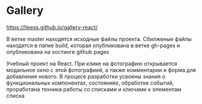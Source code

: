 # Gallery
https://lleess.github.io/gallery-react/
    
В ветке master находятся исходные файлы проекта. 
Сбилженые файлы находятся в папке build, которая опубликована в ветке gh-pages и опубликована на хостинге github pages
    
Учебный проект на React. При клике на фотографию открывается модальное окно с этой фотографией, а также комментарии и форма для добавления нового. 
В процесе разработки усвоены знания о функциональных компонентах, состояниях, обработке событий, проработана техника работы со списками и ключами к элементам списка
